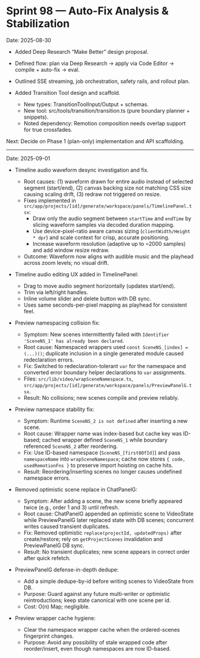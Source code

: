# Sprint 98 — Auto-Fix Analysis & Stabilization

Date: 2025-08-30

- Added Deep Research “Make Better” design proposal.
- Defined flow: plan via Deep Research → apply via Code Editor → compile + auto-fix → eval.
- Outlined SSE streaming, job orchestration, safety rails, and rollout plan.

- Added Transition Tool design and scaffold.
  - New types: TransitionToolInput/Output + schemas.
  - New tool: src/tools/transition/transition.ts (pure boundary planner + snippets).
  - Noted dependency: Remotion composition needs overlap support for true crossfades.

Next: Decide on Phase 1 (plan-only) implementation and API scaffolding.

---

Date: 2025-09-01

- Timeline audio waveform desync investigation and fix.
  - Root causes: (1) waveform drawn for entire audio instead of selected segment (start/end), (2) canvas backing size not matching CSS size causing scaling drift, (3) redraw not triggered on resize.
  - Fixes implemented in `src/app/projects/[id]/generate/workspace/panels/TimelinePanel.tsx`:
    - Draw only the audio segment between `startTime` and `endTime` by slicing waveform samples via decoded duration mapping.
    - Use device-pixel-ratio aware canvas sizing (`clientWidth/Height * dpr`) and scale context for crisp, accurate positioning.
    - Increase waveform resolution (adaptive up to ~2000 samples) and add window resize redraw.
  - Outcome: Waveform now aligns with audible music and the playhead across zoom levels; no visual drift.

- Timeline audio editing UX added in TimelinePanel:
  - Drag to move audio segment horizontally (updates start/end).
  - Trim via left/right handles.
  - Inline volume slider and delete button with DB sync.
  - Uses same seconds-per-pixel mapping as playhead for consistent feel.

- Preview namespacing collision fix:
  - Symptom: New scenes intermittently failed with `Identifier 'SceneNS_1' has already been declared`.
  - Root cause: Namespaced wrappers used `const SceneNS_[index] = (...)()`; duplicate inclusion in a single generated module caused redeclaration errors.
  - Fix: Switched to redeclaration-tolerant `var` for the namespace and converted error boundary helper declarations to `var` assignments.
  - Files: `src/lib/video/wrapSceneNamespace.ts`, `src/app/projects/[id]/generate/workspace/panels/PreviewPanelG.tsx`.
  - Result: No collisions; new scenes compile and preview reliably.

- Preview namespace stability fix:
  - Symptom: Runtime `SceneNS_2 is not defined` after inserting a new scene.
  - Root cause: Wrapper name was index-based but cache key was ID-based; cached wrapper defined `SceneNS_1` while boundary referenced `SceneNS_2` after reordering.
  - Fix: Use ID-based namespace (`SceneNS_[first8OfId]`) and pass `namespaceName` into `wrapSceneNamespace`; cache now stores `{ code, usedRemotionFns }` to preserve import hoisting on cache hits.
  - Result: Reordering/inserting scenes no longer causes undefined namespace errors.

- Removed optimistic scene replace in ChatPanelG:
  - Symptom: After adding a scene, the new scene briefly appeared twice (e.g., order 1 and 3) until refresh.
  - Root cause: ChatPanelG appended an optimistic scene to VideoState while PreviewPanelG later replaced state with DB scenes; concurrent writes caused transient duplicates.
  - Fix: Removed optimistic `replace(projectId, updatedProps)` after create/restore; rely on `getProjectScenes` invalidation and PreviewPanelG DB sync.
  - Result: No transient duplicates; new scene appears in correct order after quick refetch.

- PreviewPanelG defense-in-depth dedupe:
  - Add a simple dedupe-by-id before writing scenes to VideoState from DB.
  - Purpose: Guard against any future multi-writer or optimistic reintroductions; keep state canonical with one scene per id.
  - Cost: O(n) Map; negligible.

- Preview wrapper cache hygiene:
  - Clear the namespace wrapper cache when the ordered-scenes fingerprint changes.
  - Purpose: Avoid any possibility of stale wrapped code after reorder/insert, even though namespaces are now ID-based.
